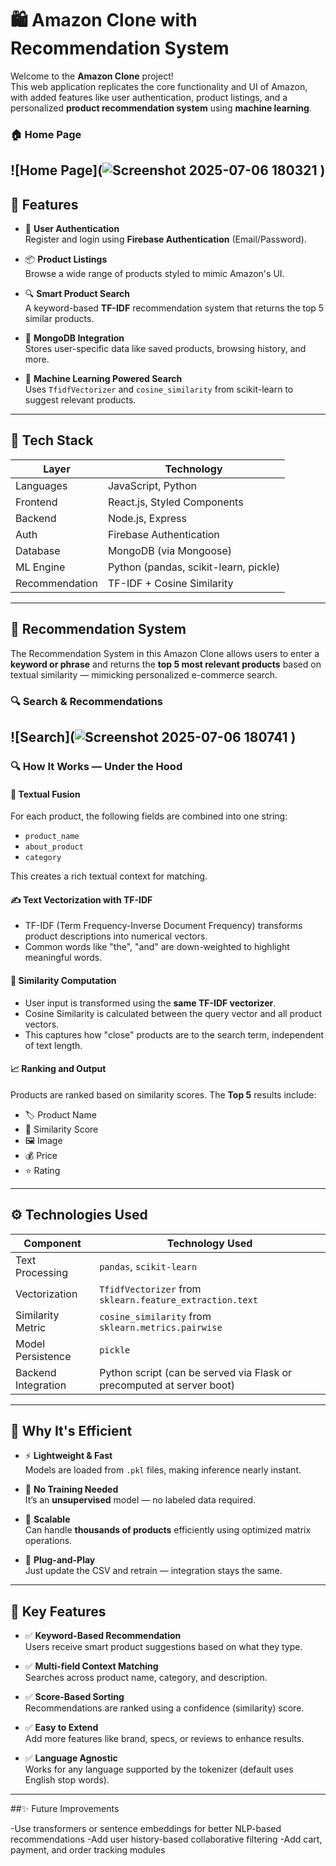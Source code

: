 # 🛍️ Amazon Clone with Recommendation System

Welcome to the **Amazon Clone** project!  
This web application replicates the core functionality and UI of Amazon, with added features like user authentication, product listings, and a personalized **product recommendation system** using **machine learning**.

### 🏠 Home Page
![Home Page](![Screenshot 2025-07-06 180321](https://github.com/user-attachments/assets/4bcf1212-4f54-4265-95a7-ee6dec8c6a72)
)
---

## 🚀 Features

- 🔐 **User Authentication**  
  Register and login using **Firebase Authentication** (Email/Password).

- 📦 **Product Listings**  
  Browse a wide range of products styled to mimic Amazon's UI.

- 🔍 **Smart Product Search**  
  A keyword-based **TF-IDF** recommendation system that returns the top 5 similar products.

- 💾 **MongoDB Integration**  
  Stores user-specific data like saved products, browsing history, and more.

- 🧠 **Machine Learning Powered Search**  
  Uses `TfidfVectorizer` and `cosine_similarity` from scikit-learn to suggest relevant products.

---

## 🔧 Tech Stack

| Layer       | Technology                                      |
|-------------|-------------------------------------------------|
| Languages   | JavaScript, Python                              |
| Frontend    | React.js, Styled Components                     |
| Backend     | Node.js, Express                                |
| Auth        | Firebase Authentication                         |
| Database    | MongoDB (via Mongoose)                          |
| ML Engine   | Python (pandas, scikit-learn, pickle)           |
| Recommendation | TF-IDF + Cosine Similarity                   |

---

## 🧠 Recommendation System

The Recommendation System in this Amazon Clone allows users to enter a **keyword or phrase** and returns the **top 5 most relevant products** based on textual similarity — mimicking personalized e-commerce search.


### 🔍 Search & Recommendations
![Search](![Screenshot 2025-07-06 180741](https://github.com/user-attachments/assets/b0e18fe7-2643-4609-af8b-6a1092e9db7e)
)
---

### 🔍 How It Works — Under the Hood

#### 🧩 Textual Fusion
For each product, the following fields are combined into one string:
- `product_name`
- `about_product`
- `category`

This creates a rich textual context for matching.

#### ✍️ Text Vectorization with TF-IDF
- TF-IDF (Term Frequency-Inverse Document Frequency) transforms product descriptions into numerical vectors.
- Common words like "the", "and" are down-weighted to highlight meaningful words.

#### 📐 Similarity Computation
- User input is transformed using the **same TF-IDF vectorizer**.
- Cosine Similarity is calculated between the query vector and all product vectors.
- This captures how "close" products are to the search term, independent of text length.

#### 📈 Ranking and Output
Products are ranked based on similarity scores. The **Top 5** results include:
- 🏷️ Product Name  
- 🔢 Similarity Score  
- 🖼️ Image  
- 💰 Price  
- ⭐ Rating

---

## ⚙️ Technologies Used

| Component           | Technology Used                              |
|--------------------|-----------------------------------------------|
| Text Processing     | `pandas`, `scikit-learn`                      |
| Vectorization       | `TfidfVectorizer` from `sklearn.feature_extraction.text` |
| Similarity Metric   | `cosine_similarity` from `sklearn.metrics.pairwise` |
| Model Persistence   | `pickle`                                     |
| Backend Integration | Python script (can be served via Flask or precomputed at server boot) |

---

## 🧠 Why It's Efficient

- ⚡ **Lightweight & Fast**  
  Models are loaded from `.pkl` files, making inference nearly instant.

- 🧪 **No Training Needed**  
  It’s an **unsupervised** model — no labeled data required.

- 🧵 **Scalable**  
  Can handle **thousands of products** efficiently using optimized matrix operations.

- 🧩 **Plug-and-Play**  
  Just update the CSV and retrain — integration stays the same.

---

## 🌟 Key Features

- ✅ **Keyword-Based Recommendation**  
  Users receive smart product suggestions based on what they type.

- ✅ **Multi-field Context Matching**  
  Searches across product name, category, and description.

- ✅ **Score-Based Sorting**  
  Recommendations are ranked using a confidence (similarity) score.

- ✅ **Easy to Extend**  
  Add more features like brand, specs, or reviews to enhance results.

- ✅ **Language Agnostic**  
  Works for any language supported by the tokenizer (default uses English stop words).

---

##✨ Future Improvements

-Use transformers or sentence embeddings for better NLP-based recommendations
-Add user history-based collaborative filtering
-Add cart, payment, and order tracking modules 
